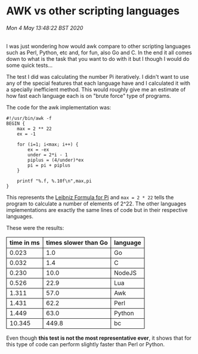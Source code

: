 # AWK vs other scripting languages

###### Mon  4 May 13:48:22 BST 2020

I was just wondering how would awk compare to other scripting languages such as
Perl, Python, etc and, for fun, also Go and C. In the end it all comes down to what is the task that you
want to do with it but I though I would do some quick tests...

The test I did was calculating the number Pi iteratively. I didn't want to use
any of the special features that each language have and I calculated it with a
specially inefficient method. This would roughly give me an estimate of how
fast each language each is on "brute force" type of programs.

The code for the awk implementation was:

```
#!/usr/bin/awk -f
BEGIN {
	max = 2 ** 22
	ex = -1

	for (i=1; i<max; i++) {
		ex = -ex
		under = 2*i - 1
		piplus = (4/under)*ex
		pi = pi + piplus
	}

	printf "%.f, %.10f\n",max,pi
}
```

This represents the
<a href="https://en.wikipedia.org/wiki/Leibniz_formula_for_%CF%80" target="_blank">
Leibniz Formula for Pi</a> and `max = 2 * 22` tells the program to calculate a
number of elements of 2^22. The other languages implementations are exactly
the same lines of code but in their respective languages.

These were the results:

<style>
table {
	  border-collapse: collapse;
}
th, td {
	border:1px solid black;
}
</style>
<table>
	<tr>
		<th>time in ms</th><th>times slower than Go</th><th>language</th>
	</tr>
	<tr>
		<td>0.023</td><td>1.0</td><td>Go</td>
	</tr>
	<tr>
		<td>0.032</td><td>1.4</td><td>C</td>
	</tr>
	<tr>
		<td>0.230</td><td>10.0</td><td>NodeJS</td>
	</tr>
	<tr>
		<td>0.526</td><td>22.9</td><td>Lua</td>
	</tr>
	<tr>
		<td>1.311</td><td>57.0</td><td>Awk</td>
	</tr>
	<tr>
		<td>1.431</td><td>62.2</td><td>Perl</td>
	</tr>
	<tr>
		<td>1.449</td><td>63.0</td><td>Python</td>
	</tr>
	<tr>
		<td>10.345</td><td>449.8</td><td>bc</td>
	</tr>
</table>

Even though **this test is not the most representative ever**, it shows that for
this type of code can perform slightly faster than Perl or Python.
